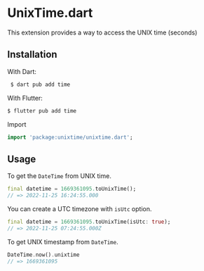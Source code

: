 # UnixTime.dart

This extension provides a way to access the UNIX time (seconds)

## Installation

With Dart:

```sh
 $ dart pub add time
```

With Flutter:

```sh
$ flutter pub add time
```

Import

```dart
import 'package:unixtime/unixtime.dart';
```

## Usage

To get the `DateTime` from UNIX time.

```dart
final datetime = 1669361095.toUnixTime();
// => 2022-11-25 16:24:55.000
```

You can create a UTC timezone with `isUtc` option.

```dart
final datetime = 1669361095.toUnixTime(isUtc: true);
// => 2022-11-25 07:24:55.000Z
```

To get UNIX timestamp from `DateTime`.

```dart
DateTime.now().unixtime
// => 1669361095
```
